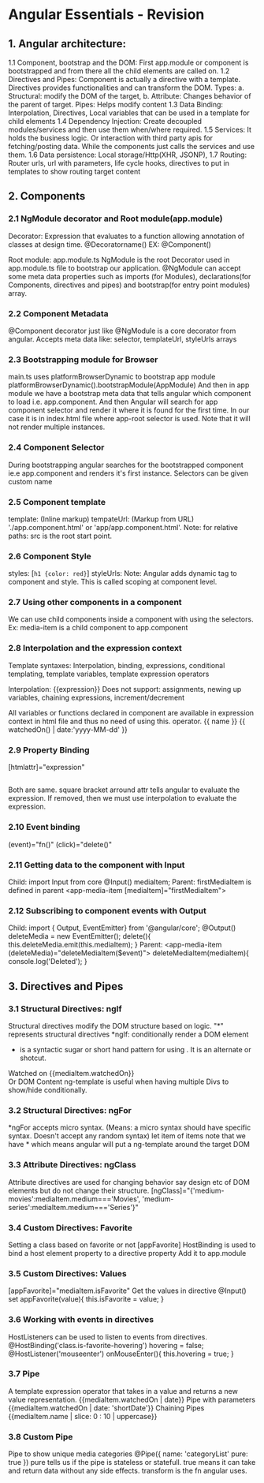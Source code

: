 # Angular Essentials - Revision
## 1. Angular architecture:
1.1 Component, bootstrap and the DOM: First app.module or component is bootstrapped and from there all the child elements are called on.
1.2 Directives and Pipes: Component is actually a directive with a template. Directives provides functionalities and can transform the DOM. Types: a. Structural: modify the DOM of the target, b. Attribute: Changes behavior of the parent of target.
Pipes: Helps modify content
1.3 Data Binding: Interpolation, Directives, Local variables that can be used in a template for child elements
1.4 Dependency Injection: Create decoupled modules/services and then use them when/where required.
1.5 Services: It holds the business logic. Or interaction with third party apis for fetching/posting data. While the components just calls the services and use them.
1.6 Data persistence: Local storage/Http(XHR, JSONP), 
1.7 Routing: Router urls, url with parameters, life cycle hooks, directives to put in templates to show routing target content

## 2. Components
### 2.1 NgModule decorator and Root module(app.module)
Decorator: Expression that evaluates to a function allowing annotation of classes at design time.
@Decoratorname()
EX: @Component()

Root module: app.module.ts
NgModule is the root Decorator used in app.module.ts file to bootstrap our application.
@NgModule can accept some meta data properties such as imports (for Modules), declarations(for Components, directives and pipes) and bootstrap(for entry point modules) array.

### 2.2 Component Metadata
@Component decorator just like @NgModule is a core decorator from angular.
Accepts meta data like: selector, templateUrl, styleUrls arrays

### 2.3 Bootstrapping module for Browser
main.ts uses platformBrowserDynamic to bootstrap app module
platformBrowserDynamic().bootstrapModule(AppModule)
And then in app module we have a bootstrap meta data that tells angular which component to load i.e. app.component.
And then Angular will search for app component selector and render it where it is found for the first time. In our case it is in index.html file where app-root selector is used.
Note that it will not render multiple instances.

### 2.4 Component Selector
During bootstrapping angular searches for the bootstrapped component ie.e app.component and renders it's first instance.
Selectors can be given custom name

### 2.5 Component template
template: (Inline markup)
tempateUrl: (Markup from URL) './app.component.html' or 'app/app.component.html'. Note: for relative paths: src is the root start point.

### 2.6 Component Style
styles: [`h1 {color: red}`]
styleUrls:
Note: Angular adds dynamic tag to component and style. This is called scoping at component level.

### 2.7 Using other components in a component
We can use child components inside a component with using the selectors.
Ex: media-item is a child component to app.component

### 2.8 Interpolation and the expression context
Template syntaxes: Interpolation, binding, expressions, conditional templating, template variables, template expression operators

Interpolation: {{expression}} Does not support: assignments, newing up variables, chaining expressions, increment/decrement

All variables or functions declared in component are available in expression context in html file and thus no need of using this. operator.
{{ name }}
{{ watchedOn() | date:'yyyy-MM-dd' }}

### 2.9 Property Binding
[htmlattr]="expression"
<h2 [textContent]="name"></h2>
<h2 textContent="{{name}}"></h2>
Both are same. square bracket arround attr tells angular to evaluate the expression. If removed, then we must use interpolation to evaluate the expression.

### 2.10 Event binding
(event)="fn()"
(click)="delete()"

### 2.11 Getting data to the component with Input
Child:
import Input from core
@Input() mediaItem;
Parent:
firstMediaItem is defined in parent
<app-media-item [mediaItem]="firstMediaItem"></app-media-item>

### 2.12 Subscribing to component events with Output
Child:
import { Output, EventEmitter} from '@angular/core';
@Output() deleteMedia = new EventEmitter();
delete(){
    this.deleteMedia.emit(this.mediaItem);
}
Parent:
<app-media-item (deleteMedia)="deleteMediaItem($event)"></app-media-item>
deleteMediaItem(mediaItem){
    console.log('Deleted');
}

## 3. Directives and Pipes
### 3.1 Structural Directives: ngIf
Structural directives modify the DOM structure based on logic. "*" represents structural directives
*ngIf: conditionally render a DOM element
* is a syntactic sugar or short hand pattern for using <ng-template>.
It is an alternate or shotcut.
<div *ngIf="mediaItem.watchedOn">Watched on {{mediaItem.watchedOn}}</div>
Or
<ng-template [ngIf]="mediaItem.category">
    DOM Content
</ng-template>
ng-template is useful when having multiple Divs to show/hide conditionally.

### 3.2 Structural Directives: ngFor
*ngFor accepts micro syntax. (Means: a micro syntax should have specific syntax. Doesn't accept any random syntax)
let item of items
note that we have * which means angular will put a ng-template around the target DOM

### 3.3 Attribute Directives: ngClass
Attribute directives are used for changing behavior say design etc of DOM elements but do not change their structure.
[ngClass]="{'medium-movies':mediaItem.medium==='Movies', 'medium-series':mediaItem.medium==='Series'}"

### 3.4 Custom Directives: Favorite
Setting a class based on favorite or not
[appFavorite]
HostBinding is used to bind a host element property to a directive property
Add it to app.module

### 3.5 Custom Directives: Values
[appFavorite]="mediaItem.isFavorite"
Get the values in directive
@Input() set appFavorite(value){
    this.isFavorite = value;
}

### 3.6 Working with events in directives
HostListeners can be used to listen to events from directives.
@HostBinding('class.is-favorite-hovering') hovering = false; 
@HostListener('mouseenter') onMouseEnter(){
    this.hovering = true;
}

### 3.7 Pipe
A template expression operator that takes in a value and returns a new value representation.
{{mediaItem.watchedOn | date}}
Pipe with parameters
{{mediaItem.watchedOn | date: 'shortDate'}}
Chaining Pipes
{{mediaItem.name | slice: 0 : 10 | uppercase}}

### 3.8 Custom Pipe
Pipe to show unique media categories
@Pipe({
  name: 'categoryList'
  pure: true
})
pure tells us if the pipe is stateless or statefull. true means it can take and return data without any side effects.
transform is the fn angular uses.